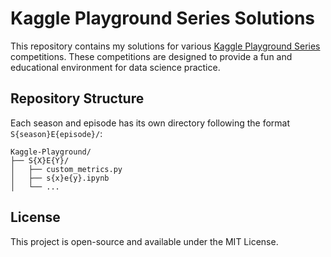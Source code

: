 # Kaggle Playground Series Solutions

This repository contains my solutions for various [Kaggle Playground Series](https://www.kaggle.com/competitions?hostSegmentIdFilter=8) competitions. These competitions are designed to provide a fun and educational environment for data science practice.

## Repository Structure

Each season and episode has its own directory following the format `S{season}E{episode}/`:

```
Kaggle-Playground/
├── S{X}E{Y}/
│   ├── custom_metrics.py
│   ├── s{x}e{y}.ipynb
│   └── ...
```


## License

This project is open-source and available under the MIT License.